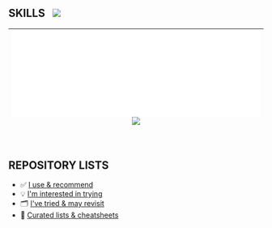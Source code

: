 ## SKILLS &nbsp; <img src="https://skillicons.dev/icons?i=linux,windows,gcp" /> <!-- azure -->
| <img src="/github-metrics.svg" align="center" /><br><img src="https://skillicons.dev/icons?i=wordpress,bootstrap,postgres&perline=9" /> <!--  mysql sqlite regex react nextjs graphql pytorch tensorflow git nodejs postman docker nginx php -->  | 
| :-: |

&nbsp;

## REPOSITORY LISTS
  - ✅ [I use & recommend](https://github.com/stars/JonVojtush/lists/software-i-use)
  - 💡 [I'm interested in trying](https://github.com/stars/JonVojtush/lists/interested-in)
  - 🗂️ [I've tried & may revisit](https://github.com/stars/JonVojtush/lists/archives)
  - 🧾 [Curated lists & cheatsheets](https://github.com/stars/JonVojtush/lists/lists-cheat-sheets)

&nbsp;

<!--## Training Profiles
* __[HackerRank](https://hackerrank.com/profile/jonathanvojtush)__
* __[Codewars](https://codewars.com/users/JonathanVojtush)__-->

<!-- 
  TODO: https://docs.github.com/en/actions/monitoring-and-troubleshooting-workflows/monitoring-workflows/adding-a-workflow-status-badge
  TODO: Metrics > Languages > Un-limit Most-Used-Language types
  TODO: Metrics > Add Lines-of-Code
  Metrics > Playground > https://metrics.lecoq.io
-->
